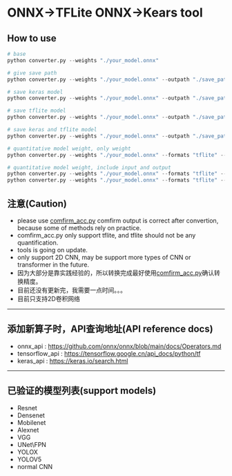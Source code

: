 # ONNX->TFLite ONNX->Kears tool

## How to use
```python
# base
python converter.py --weights "./your_model.onnx"

# give save path
python converter.py --weights "./your_model.onnx" --outpath "./save_path"

# save keras model
python converter.py --weights "./your_model.onnx" --outpath "./save_path" --formats "keras"

# save tflite model
python converter.py --weights "./your_model.onnx" --outpath "./save_path" --formats "tflite"

# save keras and tflite model
python converter.py --weights "./your_model.onnx" --outpath "./save_path" --formats "tflite" "keras"

# quantitative model weight, only weight
python converter.py --weights "./your_model.onnx" --formats "tflite" --weigthquant

# quantitative model weight, include input and output
python converter.py --weights "./your_model.onnx" --formats "tflite" --int8 --imgroot "./dataset_path" # recommend
python converter.py --weights "./your_model.onnx" --formats "tflite" --int8 # generate random data, instead of read from image file
```

## 注意(Caution)
- please use [comfirm_acc.py](./test/comfirm_acc.py) comfirm output is correct after convertion, because some of methods rely on practice.
- comfirm_acc.py only support tflite, and tflite should not be any quantification.
- tools is going on update.
- only support 2D CNN, may be support more types of CNN or transformer in the future.
- 因为大部分是靠实践经验的，所以转换完成最好使用[comfirm_acc.py](./test/comfirm_acc.py)确认转换精度。
- 目前还没有更新完，我需要一点时间。。。
- 目前只支持2D卷积网络
---

## 添加新算子时，API查询地址(API reference docs)
- onnx_api : https://github.com/onnx/onnx/blob/main/docs/Operators.md
- tensorflow_api : https://tensorflow.google.cn/api_docs/python/tf
- keras_api : https://keras.io/search.html
---

## 已验证的模型列表(support models)
- Resnet
- Densenet
- Mobilenet
- Alexnet
- VGG
- UNet\FPN
- YOLOX
- YOLOV5
- normal CNN
